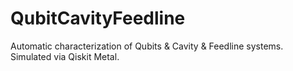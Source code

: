 # QubitCavityFeedline
Automatic characterization of Qubits &amp; Cavity &amp; Feedline systems. Simulated via Qiskit Metal.
